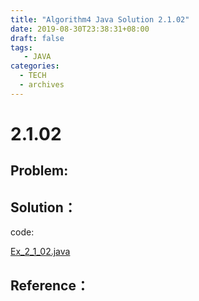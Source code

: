```yaml
---
title: "Algorithm4 Java Solution 2.1.02"
date: 2019-08-30T23:38:31+08:00
draft: false
tags:
   - JAVA
categories:
  - TECH
  - archives
---
```



# 2.1.02

## Problem:


## Solution：

code:

[Ex_2_1_02.java](./Ex_2_1_02.java)


## Reference：


